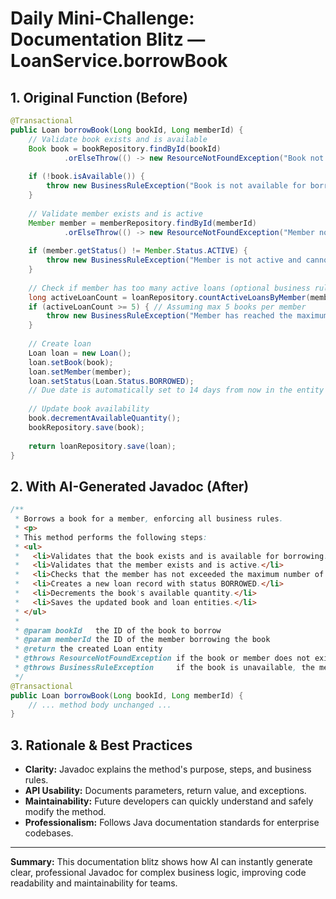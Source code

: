 # Daily Mini-Challenge: Documentation Blitz — LoanService.borrowBook

## 1. Original Function (Before)

```java
@Transactional
public Loan borrowBook(Long bookId, Long memberId) {
    // Validate book exists and is available
    Book book = bookRepository.findById(bookId)
            .orElseThrow(() -> new ResourceNotFoundException("Book not found with id: " + bookId));
    
    if (!book.isAvailable()) {
        throw new BusinessRuleException("Book is not available for borrowing");
    }
    
    // Validate member exists and is active
    Member member = memberRepository.findById(memberId)
            .orElseThrow(() -> new ResourceNotFoundException("Member not found with id: " + memberId));
    
    if (member.getStatus() != Member.Status.ACTIVE) {
        throw new BusinessRuleException("Member is not active and cannot borrow books");
    }
    
    // Check if member has too many active loans (optional business rule)
    long activeLoanCount = loanRepository.countActiveLoansByMember(memberId);
    if (activeLoanCount >= 5) { // Assuming max 5 books per member
        throw new BusinessRuleException("Member has reached the maximum number of active loans");
    }
    
    // Create loan
    Loan loan = new Loan();
    loan.setBook(book);
    loan.setMember(member);
    loan.setStatus(Loan.Status.BORROWED);
    // Due date is automatically set to 14 days from now in the entity's @PrePersist method
    
    // Update book availability
    book.decrementAvailableQuantity();
    bookRepository.save(book);
    
    return loanRepository.save(loan);
}
```

## 2. With AI-Generated Javadoc (After)

```java
/**
 * Borrows a book for a member, enforcing all business rules.
 * <p>
 * This method performs the following steps:
 * <ul>
 *   <li>Validates that the book exists and is available for borrowing.</li>
 *   <li>Validates that the member exists and is active.</li>
 *   <li>Checks that the member has not exceeded the maximum number of active loans (5).</li>
 *   <li>Creates a new loan record with status BORROWED.</li>
 *   <li>Decrements the book's available quantity.</li>
 *   <li>Saves the updated book and loan entities.</li>
 * </ul>
 *
 * @param bookId   the ID of the book to borrow
 * @param memberId the ID of the member borrowing the book
 * @return the created Loan entity
 * @throws ResourceNotFoundException if the book or member does not exist
 * @throws BusinessRuleException     if the book is unavailable, the member is inactive, or the member has too many active loans
 */
@Transactional
public Loan borrowBook(Long bookId, Long memberId) {
    // ... method body unchanged ...
}
```

## 3. Rationale & Best Practices
- **Clarity:** Javadoc explains the method's purpose, steps, and business rules.
- **API Usability:** Documents parameters, return value, and exceptions.
- **Maintainability:** Future developers can quickly understand and safely modify the method.
- **Professionalism:** Follows Java documentation standards for enterprise codebases.

---

**Summary:**
This documentation blitz shows how AI can instantly generate clear, professional Javadoc for complex business logic, improving code readability and maintainability for teams. 